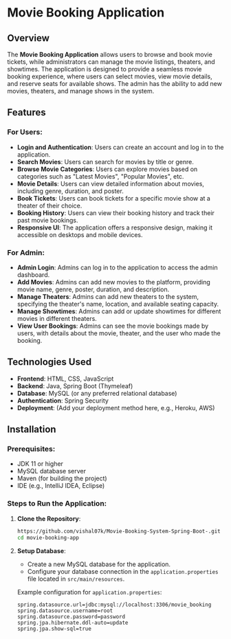 # Movie Booking Application

## Overview

The **Movie Booking Application** allows users to browse and book movie tickets, while administrators can manage the movie listings, theaters, and showtimes. The application is designed to provide a seamless movie booking experience, where users can select movies, view movie details, and reserve seats for available shows. The admin has the ability to add new movies, theaters, and manage shows in the system.

## Features

### For Users:
- **Login and Authentication**: Users can create an account and log in to the application.
- **Search Movies**: Users can search for movies by title or genre.
- **Browse Movie Categories**: Users can explore movies based on categories such as "Latest Movies", "Popular Movies", etc.
- **Movie Details**: Users can view detailed information about movies, including genre, duration, and poster.
- **Book Tickets**: Users can book tickets for a specific movie show at a theater of their choice.
- **Booking History**: Users can view their booking history and track their past movie bookings.
- **Responsive UI**: The application offers a responsive design, making it accessible on desktops and mobile devices.

### For Admin:
- **Admin Login**: Admins can log in to the application to access the admin dashboard.
- **Add Movies**: Admins can add new movies to the platform, providing movie name, genre, poster, duration, and description.
- **Manage Theaters**: Admins can add new theaters to the system, specifying the theater's name, location, and available seating capacity.
- **Manage Showtimes**: Admins can add or update showtimes for different movies in different theaters.
- **View User Bookings**: Admins can see the movie bookings made by users, with details about the movie, theater, and the user who made the booking.

## Technologies Used

- **Frontend**: HTML, CSS, JavaScript
- **Backend**: Java, Spring Boot (Thymeleaf)
- **Database**: MySQL (or any preferred relational database)
- **Authentication**: Spring Security
- **Deployment**: (Add your deployment method here, e.g., Heroku, AWS)

## Installation

### Prerequisites:
- JDK 11 or higher
- MySQL database server
- Maven (for building the project)
- IDE (e.g., IntelliJ IDEA, Eclipse)

### Steps to Run the Application:

1. **Clone the Repository**:
    ```bash
   https://github.com/vishal07k/Movie-Booking-System-Spring-Boot-.git
    cd movie-booking-app
    ```

2. **Setup Database**:
   - Create a new MySQL database for the application.
   - Configure your database connection in the `application.properties` file located in `src/main/resources`.

   Example configuration for `application.properties`:
   ```properties
   spring.datasource.url=jdbc:mysql://localhost:3306/movie_booking
   spring.datasource.username=root
   spring.datasource.password=password
   spring.jpa.hibernate.ddl-auto=update
   spring.jpa.show-sql=true



